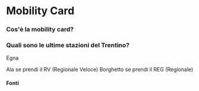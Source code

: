 # Mobility Card

### Cos'è la mobility card?

### Quali sono le ultime stazioni del Trentino?

Egna

Ala se prendi il RV (Regionale Veloce)
Borghetto se prendi il REG (Regionale)


#### Fonti
